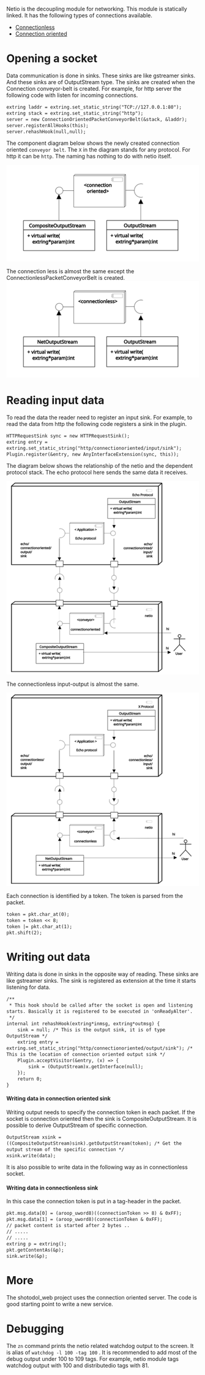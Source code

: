 
Netio is the decoupling module for networking. This module is statically linked. It has the following types of connections available.

- [Connectionless](vsrc/ConnectionlessPacketConveyorBelt.vala)
- [Connection oriented](vsrc/ConnectionOrientedPacketConveyorBelt.vala)

Opening a socket
=================



Data communication is done in sinks. These sinks are like gstreamer sinks. And these sinks are of OutputStream type. The sinks are created when the Connection conveyor-belt is created. For example, for http server the following code with listen for incoming connections.

```vala
extring laddr = extring.set_static_string("TCP://127.0.0.1:80");
extring stack = extring.set_static_string("http");
server = new ConnectionOrientedPacketConveyorBelt(&stack, &laddr);
server.registerAllHooks(this);
server.rehashHook(null,null);
```

The component diagram below shows the newly created connection oriented `conveyor belt`. The `X` in the diagram stands for any protocol. For http it can be `http`. The naming has nothing to do with netio itself.

![connectionoriented](../../docs/diagrams/connectionoriented.svg)

The connection less is almost the same except the ConnectionlessPacketConveyorBelt is created.
![connectionless](../../docs/diagrams/connectionless.svg)

Reading input data
===================

To read the data the reader need to register an input sink. For example, to read the data from http the following code registers a sink in the plugin.

```vala
HTTPRequestSink sync = new HTTPRequestSink();
extring entry = extring.set_static_string("http/connectionoriented/input/sink");
Plugin.register(&entry, new AnyInterfaceExtension(sync, this));
```

The diagram below shows the relationship of the netio and the dependent protocol stack. The echo protocol here sends the same data it receives.

![connectionoriented](../../docs/diagrams/connectionoriented_full.svg)

The connectionless input-output is almost the same.

![connectionoriented](../../docs/diagrams/connectionless_full.svg)

Each connection is identified by a token. The token is parsed from the packet.

```vala
token = pkt.char_at(0);
token = token << 8;
token |= pkt.char_at(1);
pkt.shift(2);
```

Writing out data
==================

Writing data is done in sinks in the opposite way of reading. These sinks are like gstreamer sinks. The sink is registered as extension at the time it starts listening for data.

```vala
/**
 * This hook should be called after the socket is open and listening starts. Basically it is registered to be executed in 'onReadyAlter'.
 */
internal int rehashHook(extring*inmsg, extring*outmsg) {
	sink = null; /* This is the output sink, it is of type OutputStream */
	extring entry = extring.set_static_string("http/connectionoriented/output/sink"); /* This is the location of connection oriented output sink */
	Plugin.acceptVisitor(&entry, (x) => {
		sink = (OutputStream)x.getInterface(null);
	});
	return 0;
}
```

#### Writing data in connection oriented sink

Writing output needs to specify the connection token in each packet. If the socket is connection oriented then the sink is CompositeOutputStream. It is possible to derive OutputStream of specific connection.

```vala
OutputStream xsink = ((CompositeOutputStream)sink).getOutputStream(token); /* Get the output stream of the specific connection */
xsink.write(data);
```
It is also possible to write data in the following way as in connectionless socket.

#### Writing data in connectionless sink

In this case the connection token is put in a tag-header in the packet.

```vala
pkt.msg.data[0] = (aroop_uword8)((connectionToken >> 8) & 0xFF);
pkt.msg.data[1] = (aroop_uword8)(connectionToken & 0xFF);
// packet content is started after 2 bytes ..
// .....
// .....
extring p = extring();
pkt.getContentAs(&p);
sink.write(&p);
```

More
=====

The shotodol_web project uses the connection oriented server. The code is good starting point to write a new service.


Debugging
==========

The `zn` command prints the netio related watchdog output to the screen. It is alias of `watchdog -l 100 -tag 100` . It is recommended to add most of the debug output under 100 to 109 tags. For example, netio module tags watchdog output with 100 and distributedio tags with 81.


